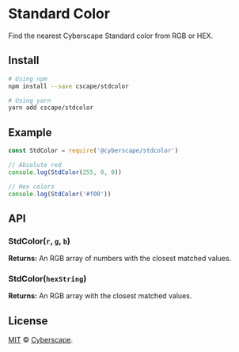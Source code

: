# Standard Color

Find the nearest Cyberscape Standard color from RGB or HEX.

## Install

```sh
# Using npm
npm install --save cscape/stdcolor

# Using yarn
yarn add cscape/stdcolor
```

## Example

```js
const StdColor = require('@cyberscape/stdcolor')

// Absolute red
console.log(StdColor(255, 0, 0))

// Hex colors
console.log(StdColor('#f00'))
```

## API


### StdColor(`r`, `g`, `b`)

**Returns:** An RGB array of numbers with the closest matched values.

### StdColor(`hexString`)

**Returns:** An RGB array with the closest matched values.

## License

[MIT](LICENSE) © [Cyberscape](https://cyberscape.co/).
